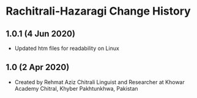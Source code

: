 Rachitrali-Hazaragi Change History
================================

1.0.1 (4 Jun 2020)
-----------------
* Updated htm files for readability on Linux

1.0 (2 Apr 2020)
-----------------

* Created by Rehmat Aziz Chitrali Linguist and Researcher at Khowar Academy Chitral, Khyber Pakhtunkhwa, Pakistan